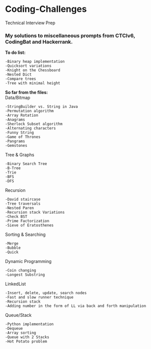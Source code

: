 # Coding-Challenges
Technical Interview Prep

### My solutions to miscellaneous prompts from CTCIv6, CodingBat and Hackerrank.
**To do list:** 
  
	-Binary heap implementation  
    -Quicksort variations  
    -Knight on the Chessboard   
    -Nested Dict  
    -Compare trees  
    -Tree with minimal height   
  
**So far from the files:**  
Data/Bitmap  
  
    -StringBuilder vs. String in Java  
    -Permutation algorithm  
    -Array Rotation  
    -Anagrams  
    -Sherlock Subset algorithm   
    -Alternating characters  
    -Funny String  
    -Game of Thrones   
    -Pangrams  
    -Gemstones  
        
Tree & Graphs
  
    -Binary Search Tree   
    -B-Tree   
    -Trie  
    -BFS  
    -DFS   
      
Recursion
  
    -David staircase  
    -Tree traversals  
    -Nested Paren  
    -Recursion stack Variations  
    -Check BST  
    -Prime Factorization  
    -Sieve of Eratosthenes  
      
Sorting & Searching  
  
    -Merge   
    -Bubble  
    -Quick  
      
Dynamic Programming  
  
    -Coin changing   
    -Longest Substring   
      
LinkedList  
  
    -Insert, delete, update, search nodes  
    -Fast and slow runner technique  
    -Recursion stack   
    -Adding number in the form of LL via back and forth manipulation   
      
Queue/Stack   
  
    -Python implementation  
    -Dequeue  
    -Array sorting   
    -Queue with 2 Stacks   
    -Hot Potato problem  
